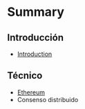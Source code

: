 # Summary

## Introducción

* [Introduction](README.md)

## Técnico

* [Ethereum](tecnico/ethereum.md)
* Consenso distribuido

